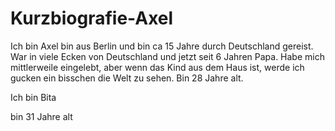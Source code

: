 # Kurzbiografie-Axel

Ich bin Axel bin aus Berlin und bin ca 15 Jahre durch Deutschland gereist.
War in viele Ecken von Deutschland und jetzt seit 6 Jahren Papa.
Habe mich mittlerweile eingelebt, aber wenn das Kind aus dem Haus ist, werde ich gucken ein bisschen die Welt zu sehen.
Bin 28 Jahre alt.


Ich bin Bita

bin 31 Jahre alt
